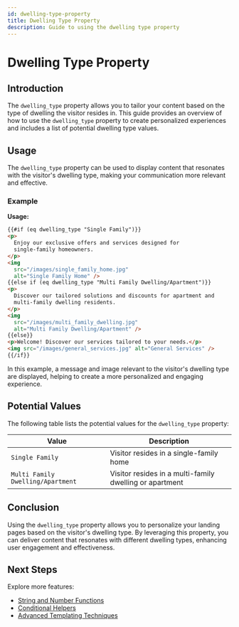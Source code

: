 ```yaml
---
id: dwelling-type-property
title: Dwelling Type Property
description: Guide to using the dwelling type property
---
```


# Dwelling Type Property

## Introduction

The `dwelling_type` property allows you to tailor your content based on the type of dwelling the visitor resides in. This guide provides an overview of how to use the `dwelling_type` property to create personalized experiences and includes a list of potential dwelling type values.

## Usage

The `dwelling_type` property can be used to display content that resonates with the visitor's dwelling type, making your communication more relevant and effective.

### Example

**Usage:**

```html
{{#if (eq dwelling_type "Single Family")}}
<p>
  Enjoy our exclusive offers and services designed for
  single-family homeowners.
</p>
<img
  src="/images/single_family_home.jpg"
  alt="Single Family Home" />
{{else if (eq dwelling_type "Multi Family Dwelling/Apartment")}}
<p>
  Discover our tailored solutions and discounts for apartment and
  multi-family dwelling residents.
</p>
<img
  src="/images/multi_family_dwelling.jpg"
  alt="Multi Family Dwelling/Apartment" />
{{else}}
<p>Welcome! Discover our services tailored to your needs.</p>
<img src="/images/general_services.jpg" alt="General Services" />
{{/if}}
```

In this example, a message and image relevant to the visitor's dwelling type are displayed, helping to create a more personalized and engaging experience.

## Potential Values

The following table lists the potential values for the `dwelling_type` property:

| Value                             | Description                                             |
| --------------------------------- | ------------------------------------------------------- |
| `Single Family`                   | Visitor resides in a single-family home                 |
| `Multi Family Dwelling/Apartment` | Visitor resides in a multi-family dwelling or apartment |

## Conclusion

Using the `dwelling_type` property allows you to personalize your landing pages based on the visitor's dwelling type. By leveraging this property, you can deliver content that resonates with different dwelling types, enhancing user engagement and effectiveness.

## Next Steps

Explore more features:

- [String and Number Functions](/docs/personalization/hero-string-number-functions)
- [Conditional Helpers](/docs/personalization/hero-conditional-helpers)
- [Advanced Templating Techniques](/docs/personalization/hero-advanced-techniques)
